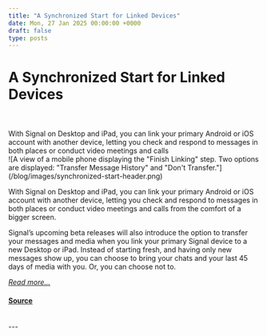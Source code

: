 ```yaml
---
title: "A Synchronized Start for Linked Devices"
date: Mon, 27 Jan 2025 00:00:00 +0000
draft: false
type: posts
---
```

# A Synchronized Start for Linked Devices

<br/>

<br/>
 With Signal on Desktop and iPad, you can link your primary Android or iOS account with another device, letting you check and respond to messages in both places or conduct video meetings and calls
<br/>
![A view of a mobile phone displaying the "Finish Linking" step. Two options are displayed: "Transfer Message History" and "Don't Transfer."](/blog/images/synchronized-start-header.png)

With Signal on Desktop and iPad, you can link your primary Android or iOS account with another device, letting you check and respond to messages in both places or conduct video meetings and calls from the comfort of a bigger screen.

Signal’s upcoming beta releases will also introduce the option to transfer your messages and media when you link your primary Signal device to a new Desktop or iPad. Instead of starting fresh, and having only new messages show up, you can choose to bring your chats and your last 45 days of media with you. Or, you can choose not to.

[_Read more..._](https://signal.org/blog/a-synchronized-start-for-linked-devices/)

#### [Source](https://signal.org/blog/a-synchronized-start-for-linked-devices/)

<br/>
---
